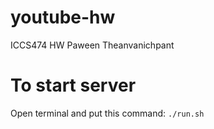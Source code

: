 # youtube-hw
ICCS474 HW Paween Theanvanichpant

# To start server
Open terminal and put this command: `./run.sh`
